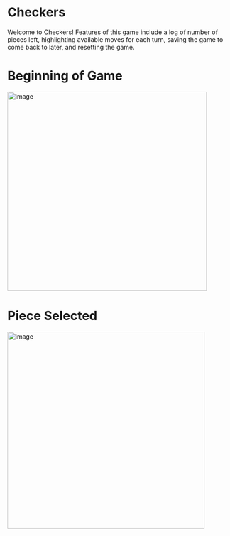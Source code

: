 # Checkers
Welcome to Checkers! Features of this game include a log of number of pieces left, highlighting available moves for each turn, saving the game to come back to later, and resetting the game.

# Beginning of Game
<img width="449" alt="image" src="https://user-images.githubusercontent.com/64802771/216865462-efd819a3-3a0d-408a-9afa-e9a04dde1a91.png">

# Piece Selected
<img width="444" alt="image" src="https://user-images.githubusercontent.com/64802771/216865584-9cd32c3c-af8e-49f7-b128-5a90179868d5.png">

